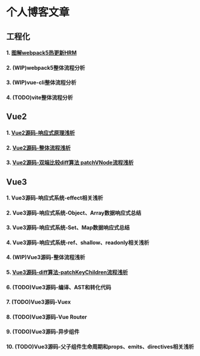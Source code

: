 # 个人博客文章

## 工程化
#### 1. [图解webpack5热更新HRM](https://segmentfault.com/a/1190000042587412)
#### 2. (WIP)webpack5整体流程分析
#### 3. (WIP)vue-cli整体流程分析
#### 4. (TODO)vite整体流程分析

## Vue2
#### 1. [Vue2源码-响应式原理浅析](https://segmentfault.com/a/1190000042751317)
#### 2. [Vue2源码-整体流程浅析](https://segmentfault.com/a/1190000042749514)
#### 3. [Vue2源码-双端比较diff算法 patchVNode流程浅析](https://segmentfault.com/a/1190000042749546)

## Vue3
#### 1. Vue3源码-响应式系统-effect相关浅析
#### 2. Vue3源码-响应式系统-Object、Array数据响应式总结
#### 3. Vue3源码-响应式系统-Set、Map数据响应式总结
#### 4. Vue3源码-响应式系统-ref、shallow、readonly相关浅析
#### 4. (WIP)Vue3源码-整体流程浅析
#### 5. [Vue3源码-diff算法-patchKeyChildren流程浅析](https://segmentfault.com/a/1190000042974066)
#### 6. (TODO)Vue3源码-编译、AST和转化代码
#### 7. (TODO)Vue3源码-Vuex
#### 8. (TODO)Vue3源码-Vue Router
#### 9. (TODO)Vue3源码-异步组件
#### 10. (TODO)Vue3源码-父子组件生命周期和props、emits、directives相关浅析






